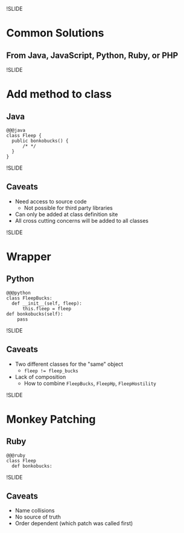 !SLIDE
# Common Solutions

## From Java, JavaScript, Python, Ruby, or PHP

!SLIDE
# Add method to class
## Java

    @@@java
    class Fleep {
      public bonkobucks() {
          /* */
      }
    }

!SLIDE

## Caveats
* Need access to source code
  * Not possible for third party libraries
* Can only be added at class definition site
* All cross cutting concerns will be added to all classes

!SLIDE

# Wrapper
## Python

    @@@python
    class FleepBucks:
      def __init__(self, fleep):
          this.fleep = fleep
    def bonkobucks(self):
        pass

!SLIDE

## Caveats
* Two different classes for the "same" object
  * `fleep != fleep_bucks`
* Lack of composition
  * How to combine `FleepBucks`, `FleepHp`, `FleepHostility`

!SLIDE

# Monkey Patching
## Ruby

	@@@ruby
	class Fleep
	  def bonkobucks:

!SLIDE

## Caveats
* Name collisions
* No source of truth
* Order dependent (which patch was called first)
